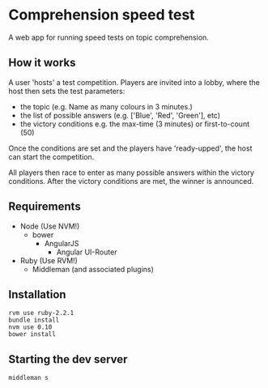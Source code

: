 # Comprehension speed test
A web app for running speed tests on topic comprehension.

## How it works
A user 'hosts' a test competition. Players are invited into a lobby, where the host then sets the test parameters:

* the topic (e.g. Name as many colours in 3 minutes.)
* the list of possible answers (e.g. ['Blue', 'Red', 'Green'], etc)
* the victory conditions e.g. the max-time (3 minutes) or first-to-count (50)

Once the conditions are set and the players have 'ready-upped', the host can start the competition.

All players then race to enter as many possible answers within the victory conditions. After the victory conditions are met, the winner is announced.

## Requirements

* Node (Use NVM!)
	* bower
		* AngularJS
			* Angular UI-Router
* Ruby (Use RVM!)
	* Middleman (and associated plugins)

## Installation

```
rvm use ruby-2.2.1
bundle install
nvm use 0.10
bower install
```

## Starting the dev server

```
middleman s
```
